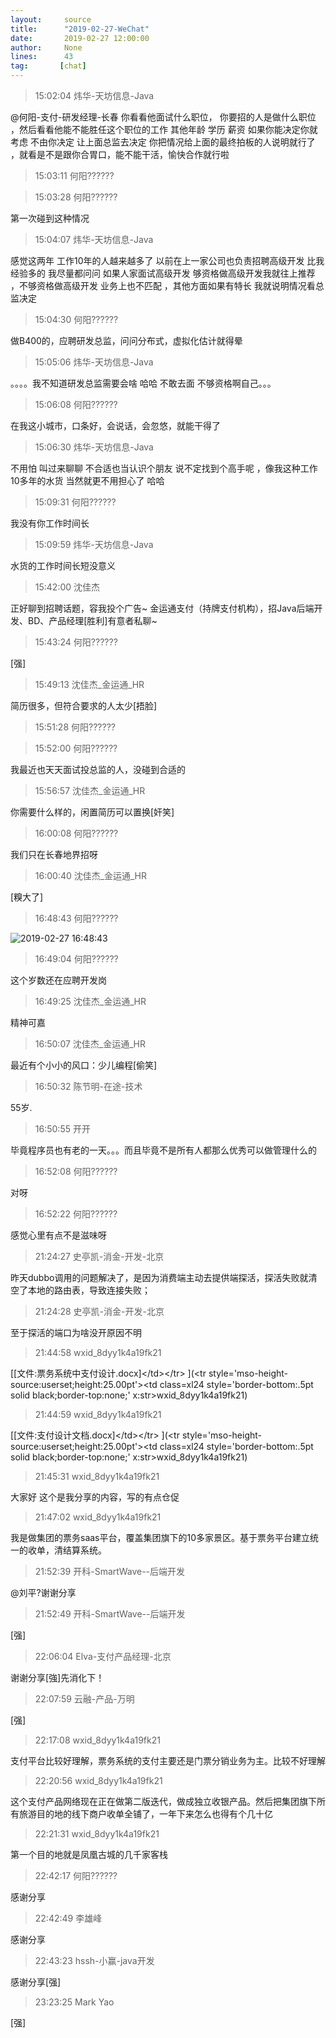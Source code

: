 ```yaml
---
layout:     source 
title:      "2019-02-27-WeChat"
date:       2019-02-27 12:00:00
author:     None
lines:      43 
tag:       [chat]
---
```

> 15:02:04  炜华-天坊信息-Java  
   
@何阳-支付-研发经理-长春  你看看他面试什么职位， 你要招的人是做什么职位 ，然后看看他能不能胜任这个职位的工作  其他年龄 学历 薪资 如果你能决定你就考虑 不由你决定 让上面总监去决定 你把情况给上面的最终拍板的人说明就行了 ，就看是不是跟你合胃口，能不能干活，愉快合作就行啦   
   
> 15:03:11  何阳??????  
   
> 15:03:28  何阳??????  
   
第一次碰到这种情况  
   
> 15:04:07  炜华-天坊信息-Java  
   
感觉这两年 工作10年的人越来越多了 以前在上一家公司也负责招聘高级开发 比我经验多的 我尽量都问问 如果人家面试高级开发 够资格做高级开发我就往上推荐 ，不够资格做高级开发 业务上也不匹配 ，其他方面如果有特长 我就说明情况看总监决定  
   
> 15:04:30  何阳??????  
   
做B400的，应聘研发总监，问问分布式，虚拟化估计就得晕  
   
> 15:05:06  炜华-天坊信息-Java  
   
。。。。我不知道研发总监需要会啥 哈哈 不敢去面 不够资格啊自己。。。  
   
> 15:06:08  何阳??????  
   
在我这小城市，口条好，会说话，会忽悠，就能干得了  
   
> 15:06:30  炜华-天坊信息-Java  
   
不用怕 叫过来聊聊 不合适也当认识个朋友 说不定找到个高手呢 ，像我这种工作10多年的水货 当然就更不用担心了 哈哈   
   
> 15:09:31  何阳??????  
   
我没有你工作时间长  
   
> 15:09:59  炜华-天坊信息-Java  
   
水货的工作时间长短没意义   
   
> 15:42:00  沈佳杰  
   
正好聊到招聘话题，容我投个广告~ 金运通支付（持牌支付机构），招Java后端开发、BD、产品经理[胜利]有意者私聊~  
   
> 15:43:24  何阳??????  
   
[强]  
   
> 15:49:13  沈佳杰_金运通_HR  
   
简历很多，但符合要求的人太少[捂脸]  
   
> 15:51:28  何阳??????  
   
> 15:52:00  何阳??????  
   
我最近也天天面试投总监的人，没碰到合适的  
   
> 15:56:57  沈佳杰_金运通_HR  
   
你需要什么样的，闲置简历可以置换[奸笑]  
   
> 16:00:08  何阳??????  
   
我们只在长春地界招呀  
   
> 16:00:40  沈佳杰_金运通_HR  
   
[糗大了]  
   
> 16:48:43  何阳??????  
   
![2019-02-27 16:48:43](http://static.cocolian.cn/img/20190227_164843.png) 
   
> 16:49:04  何阳??????  
   
这个岁数还在应聘开发岗  
   
> 16:49:25  沈佳杰_金运通_HR  
   
精神可嘉  
   
> 16:50:07  沈佳杰_金运通_HR  
   
最近有个小小的风口：少儿编程[偷笑]  
   
> 16:50:32  陈节明-在途-技术  
   
55岁.  
   
> 16:50:55  开开  
   
毕竟程序员也有老的一天。。。而且毕竟不是所有人都那么优秀可以做管理什么的  
   
> 16:52:08  何阳??????  
   
对呀  
   
> 16:52:22  何阳??????  
   
感觉心里有点不是滋味呀  
   
> 21:24:27  史亭凯-消金-开发-北京  
   
昨天dubbo调用的问题解决了，是因为消费端主动去提供端探活，探活失败就清空了本地的路由表，导致连接失败；  
   
> 21:24:28  史亭凯-消金-开发-北京  
   
至于探活的端口为啥没开原因不明  
   
> 21:44:58  wxid_8dyy1k4a19fk21  
   
[[文件:票务系统中支付设计.docx]&lt;/td&gt;&lt;/tr&gt;
](&lt;tr style='mso-height-source:userset;height:25.00pt'&gt;&lt;td class=xl24  style='border-bottom:.5pt solid black;border-top:none;' x:str&gt;wxid_8dyy1k4a19fk21)  
   
> 21:44:59  wxid_8dyy1k4a19fk21  
   
[[文件:支付设计文档.docx]&lt;/td&gt;&lt;/tr&gt;
](&lt;tr style='mso-height-source:userset;height:25.00pt'&gt;&lt;td class=xl24  style='border-bottom:.5pt solid black;border-top:none;' x:str&gt;wxid_8dyy1k4a19fk21)  
   
> 21:45:31  wxid_8dyy1k4a19fk21  
   
大家好  这个是我分享的内容，写的有点仓促  
   
> 21:47:02  wxid_8dyy1k4a19fk21  
   
我是做集团的票务saas平台，覆盖集团旗下的10多家景区。基于票务平台建立统一的收单，清结算系统。  
   
> 21:52:39  开科-SmartWave--后端开发  
   
@刘平?谢谢分享  
   
> 21:52:49  开科-SmartWave--后端开发  
   
[强]  
   
> 22:06:04  Elva-支付产品经理-北京  
   
谢谢分享[強]先消化下！  
   
> 22:07:59  云融-产品-万明  
   
[强]  
   
> 22:17:08  wxid_8dyy1k4a19fk21  
   
支付平台比较好理解，票务系统的支付主要还是门票分销业务为主。比较不好理解  
   
> 22:20:56  wxid_8dyy1k4a19fk21  
   
这个支付产品网络现在正在做第二版迭代，做成独立收银产品。然后把集团旗下所有旅游目的地的线下商户收单全铺了，一年下来怎么也得有个几十亿  
   
> 22:21:31  wxid_8dyy1k4a19fk21  
   
第一个目的地就是凤凰古城的几千家客栈  
   
> 22:42:17  何阳??????  
   
感谢分享  
   
> 22:42:49  李雄峰  
   
感谢分享  
   
> 22:43:23  hssh-小赢-java开发  
   
感谢分享[强]  
   
> 23:23:25  Mark Yao  
   
[强]  
   

